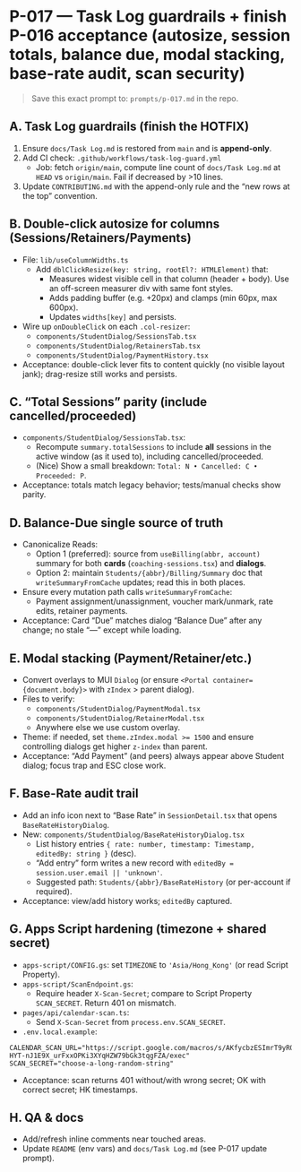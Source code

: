 # P-017 — Task Log guardrails + finish P-016 acceptance (autosize, session totals, balance due, modal stacking, base-rate audit, scan security)

> Save this exact prompt to: `prompts/p-017.md` in the repo.

## A. Task Log guardrails (finish the HOTFIX)
1) Ensure `docs/Task Log.md` is restored from `main` and is **append-only**.
2) Add CI check: `.github/workflows/task-log-guard.yml`
   - Job: fetch `origin/main`, compute line count of `docs/Task Log.md` at `HEAD` vs `origin/main`. Fail if decreased by >10 lines.
3) Update `CONTRIBUTING.md` with the append-only rule and the “new rows at the top” convention.

## B. Double-click autosize for columns (Sessions/Retainers/Payments)
- File: `lib/useColumnWidths.ts`
  - Add `dblClickResize(key: string, rootEl?: HTMLElement)` that:
    - Measures widest visible cell in that column (header + body). Use an off-screen measurer div with same font styles.
    - Adds padding buffer (e.g. +20px) and clamps (min 60px, max 600px).
    - Updates `widths[key]` and persists.
- Wire up `onDoubleClick` on each `.col-resizer`:
  - `components/StudentDialog/SessionsTab.tsx`
  - `components/StudentDialog/RetainersTab.tsx`
  - `components/StudentDialog/PaymentHistory.tsx`
- Acceptance: double-click lever fits to content quickly (no visible layout jank); drag-resize still works and persists.

## C. “Total Sessions” parity (include cancelled/proceeded)
- `components/StudentDialog/SessionsTab.tsx`:
  - Recompute `summary.totalSessions` to include **all** sessions in the active window (as it used to), including cancelled/proceeded.
  - (Nice) Show a small breakdown: `Total: N • Cancelled: C • Proceeded: P`.
- Acceptance: totals match legacy behavior; tests/manual checks show parity.

## D. Balance-Due single source of truth
- Canonicalize Reads:
  - Option 1 (preferred): source from `useBilling(abbr, account)` summary for both **cards** (`coaching-sessions.tsx`) and **dialogs**.
  - Option 2: maintain `Students/{abbr}/Billing/Summary` doc that `writeSummaryFromCache` updates; read this in both places.
- Ensure every mutation path calls `writeSummaryFromCache`:
  - Payment assignment/unassignment, voucher mark/unmark, rate edits, retainer payments.
- Acceptance: Card “Due” matches dialog “Balance Due” after any change; no stale “—” except while loading.

## E. Modal stacking (Payment/Retainer/etc.)
- Convert overlays to MUI `Dialog` (or ensure `<Portal container={document.body}>` with `zIndex` > parent dialog).
- Files to verify:
  - `components/StudentDialog/PaymentModal.tsx`
  - `components/StudentDialog/RetainerModal.tsx`
  - Anywhere else we use custom overlay.
- Theme: if needed, set `theme.zIndex.modal >= 1500` and ensure controlling dialogs get higher `z-index` than parent.
- Acceptance: “Add Payment” (and peers) always appear above Student dialog; focus trap and ESC close work.

## F. Base-Rate audit trail
- Add an info icon next to “Base Rate” in `SessionDetail.tsx` that opens `BaseRateHistoryDialog`.
- New: `components/StudentDialog/BaseRateHistoryDialog.tsx`
  - List history entries `{ rate: number, timestamp: Timestamp, editedBy: string }` (desc).
  - “Add entry” form writes a new record with `editedBy = session.user.email || 'unknown'`.
  - Suggested path: `Students/{abbr}/BaseRateHistory` (or per-account if required).
- Acceptance: view/add history works; `editedBy` captured.

## G. Apps Script hardening (timezone + shared secret)
- `apps-script/CONFIG.gs`: set `TIMEZONE` to `'Asia/Hong_Kong'` (or read Script Property).
- `apps-script/ScanEndpoint.gs`:
  - Require header `X-Scan-Secret`; compare to Script Property `SCAN_SECRET`. Return 401 on mismatch.
- `pages/api/calendar-scan.ts`:
  - Send `X-Scan-Secret` from `process.env.SCAN_SECRET`.
- `.env.local.example`:
```
CALENDAR_SCAN_URL="https://script.google.com/macros/s/AKfycbzESImrT9yROHCEq0HFM70mGNLd_x-HYT-nJ1E9X_urFxxOPKi3XYqHZW79bGk3tqgFZA/exec"
SCAN_SECRET="choose-a-long-random-string"
```
- Acceptance: scan returns 401 without/with wrong secret; OK with correct secret; HK timestamps.

## H. QA & docs
- Add/refresh inline comments near touched areas.
- Update `README` (env vars) and `docs/Task Log.md` (see P-017 update prompt).

